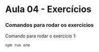 # Aula 04 - Exercícios

### Comandos para rodar os exercícios
Comando para rodar o exercício 1:

```
npm run one
```


